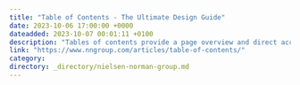 ```yaml
---
title: "Table of Contents - The Ultimate Design Guide"
date: 2023-10-06 17:00:00 +0000
dateadded: 2023-10-07 00:01:11 +0100
description: "Tables of contents provide a page overview and direct access to specific sections. When designing a table of contents, carefully compare different placement and styling options to maximize usability."
link: "https://www.nngroup.com/articles/table-of-contents/"
category:
directory: _directory/nielsen-norman-group.md
---
```

